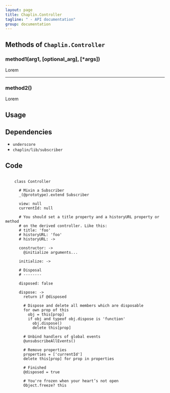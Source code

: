```yaml
---
layout: page
title: Chaplin.Controller
tagline: " - API documentation"
group: documentation
---
```


## Methods of `Chaplin.Controller`

### method1(arg1, [optional_arg], [*args])
Lorem

-------------------

### method2()
Lorem



## Usage




## Dependencies
- `underscore`
- `chaplin/lib/subscriber`



## Code
<pre><code class="coffeescript">
    class Controller

      # Mixin a Subscriber
      _(@prototype).extend Subscriber

      view: null
      currentId: null

      # You should set a title property and a historyURL property or method
      # on the derived controller. Like this:
      # title: 'foo'
      # historyURL: 'foo'
      # historyURL: ->

      constructor: ->
        @initialize arguments...

      initialize: ->

      # Disposal
      # --------

      disposed: false

      dispose: ->
        return if @disposed

        # Dispose and delete all members which are disposable
        for own prop of this
          obj = this[prop]
          if obj and typeof obj.dispose is 'function'
            obj.dispose()
            delete this[prop]

        # Unbind handlers of global events
        @unsubscribeAllEvents()

        # Remove properties
        properties = ['currentId']
        delete this[prop] for prop in properties

        # Finished
        @disposed = true

        # You're frozen when your heart’s not open
        Object.freeze? this
</code></pre>
